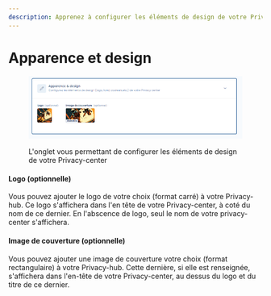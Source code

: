```yaml
---
description: Apprenez à configurer les éléments de design de votre Privacy hub
---
```


# Apparence et design

<figure><img src="../../../.gitbook/assets/image (401).png" alt=""><figcaption><p>L'onglet vous permettant de configurer les éléments de design de votre Privacy-center</p></figcaption></figure>

#### Logo (optionnelle)

Vous pouvez ajouter le logo de votre choix (format carré) à votre Privacy-hub. Ce logo s'affichera dans l'en tête de votre Privacy-center, à coté du nom de ce dernier. En l'abscence de logo, seul le nom de votre privacy-center s'affichera.

#### Image de couverture (optionnelle)

Vous pouvez ajouter une image de couverture votre choix (format rectangulaire) à votre Privacy-hub. Cette dernière, si elle est renseignée, s'affichera dans l'en-tête de votre Privacy-center, au dessus du logo et du titre de ce dernier.
